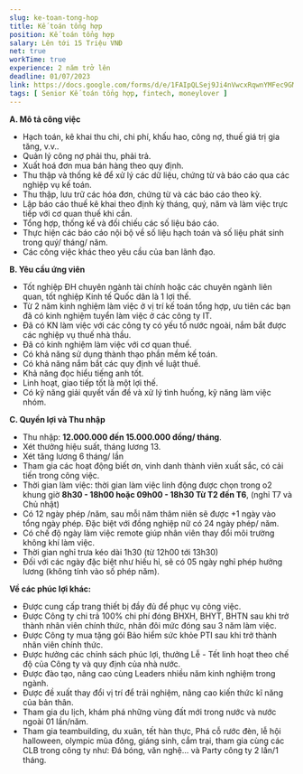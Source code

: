 ```yaml
---
slug: ke-toan-tong-hop
title: Kế toán tổng hợp
position: Kế toán tổng hợp
salary: Lên tới 15 Triệu VNĐ
net: true
workTime: true
experience: 2 năm trở lên
deadline: 01/07/2023
link: https://docs.google.com/forms/d/e/1FAIpQLSej9Ji4nVwcxRqwnYMFec9GMv3uYOpMD2vaskgfbVI4z3UjAA/viewform
tags: [ Senior Kế toán tổng hợp, fintech, moneylover ]
---
```


**A. Mô tả công việc**
- Hạch toán, kê khai thu chi, chi phí, khấu hao, công nợ, thuế giá trị gia tăng, v.v..
- Quản lý công nợ phải thu, phải trả.
- Xuất hoá đơn mua bán hàng theo quy định.
- Thu thập và thống kê để xử lý các dữ liệu, chứng từ và báo cáo qua các nghiệp vụ kế toán.
- Thu thập, lưu trữ các hóa đơn, chứng từ và các báo cáo theo kỳ.
- Lập báo cáo thuế kê khai theo định kỳ tháng, quý, năm và làm việc trực tiếp với cơ quan thuế khi cần.
- Tổng hợp, thống kế và đối chiếu các số liệu báo cáo.
- Thực hiện các báo cáo nội bộ về số liệu hạch toán và số liệu phát sinh trong quý/ tháng/ năm.
- Các công việc khác theo yêu cầu của ban lãnh đạo.

**B. Yêu cầu ứng viên**
- Tốt nghiệp ĐH chuyên ngành tài chính hoặc các chuyên ngành liên quan, tốt nghiệp Kinh tế Quốc dân là 1 lợi thế.
- Từ 2 năm kinh nghiệm làm việc ở vị trí kế toán tổng hợp, ưu tiên các bạn đã có kinh nghiệm tuyển làm việc ở các công ty IT.
- Đã có KN làm việc với các công ty có yếu tố nước ngoài, nắm bắt được các nghiệp vụ thuế nhà thầu.
- Đã có kinh nghiệm làm việc với cơ quan thuế.
- Có khả năng sử dụng thành thạo phần mềm kế toán.
- Có khả năng nắm bắt các quy định về luật thuế.
- Khả năng đọc hiểu tiếng anh tốt.
- Linh hoạt, giao tiếp tốt là một lợi thế.
- Có kỹ năng giải quyết vấn đề và xử lý tình huống, kỹ năng làm việc nhóm.

**C. Quyền lợi và Thu nhập**
- Thu nhập: **12.000.000 đến 15.000.000 đồng/ tháng**.
- Xét thưởng hiệu suất, tháng lương 13.
- Xét tăng lương 6 tháng/ lần
- Tham gia các hoạt động biết ơn, vinh danh thành viên xuất sắc, có cải tiến trong công việc.
- Thời gian làm việc: thời gian làm việc linh động được chọn trong o2 khung giờ **8h30 - 18h00 hoặc 09h00 - 18h30 Từ T2 đến T6**, (nghỉ T7 và Chủ nhật)
- Có 12 ngày phép /năm, sau mỗi năm thâm niên sẽ được +1 ngày vào tổng ngày phép. Đặc biệt với đồng nghiệp nữ có 24 ngày phép/ năm.
- Có chế độ ngày làm việc remote giúp nhân viên thay đổi môi trường không khí làm việc.
- Thời gian nghỉ trưa kéo dài 1h30 (từ 12h00 tới 13h30)
- Đối với các ngày đặc biệt như hiếu hỉ, sẽ có 05 ngày nghỉ phép hưởng lương (không tính vào số phép năm).

**Về các phúc lợi khác:**
- Được cung cấp trang thiết bị đầy đủ để phục vụ công việc.
- Được Công ty chi trả 100% chi phí đóng BHXH, BHYT, BHTN sau khi trở thành nhân viên chính thức, nhân đôi mức đóng sau 3 năm làm việc.
- Được Công ty mua tặng gói Bảo hiểm sức khỏe PTI sau khi trở thành nhân viên chính thức.
- Được hưởng các chính sách phúc lợi, thưởng Lễ - Tết linh hoạt theo chế độ của Công ty và quy định của nhà nước.
- Được đào tạo, nâng cao cùng Leaders nhiều năm kinh nghiệm trong ngành.
- Được đề xuất thay đổi vị trí để trải nghiệm, nâng cao kiến thức kĩ năng của bản thân.
- Tham gia du lịch, khám phá những vùng đất mới trong nước và nước ngoài 01 lần/năm.
- Tham gia teambuilding, du xuân, tết hàn thực, Phá cỗ rước đèn, lễ hội halloween, olympic mùa đông, giáng sinh, cắm trại, tham gia cùng các CLB trong công ty như: Đá bóng, văn nghệ… và Party công ty 2 lần/1 tháng.
